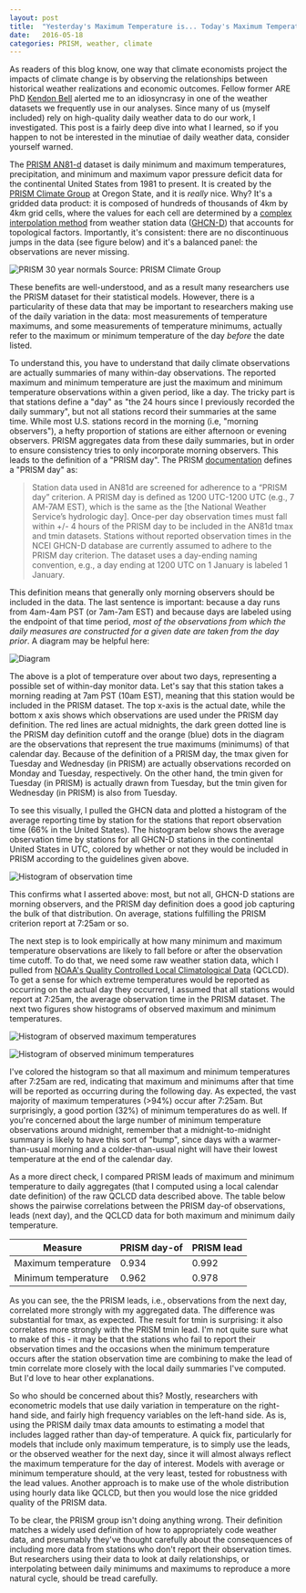 ```yaml
---
layout: post
title:  "Yesterday's Maximum Temperature is... Today's Maximum Temperature?"
date:   2016-05-18
categories: PRISM, weather, climate
---
```


As readers of this blog know, one way that climate economists project the impacts of climate change is by observing the relationships between historical weather realizations and economic outcomes. Fellow former ARE PhD [Kendon Bell](http://globalpolicy.science/kendon-bell/) alerted me to an idiosyncrasy in one of the weather datasets we frequently use in our analyses. Since many of us (myself included) rely on high-quality daily weather data to do our work, I investigated. This post is a fairly deep dive into what I learned, so if you happen to not be interested in the minutiae of daily weather data, consider yourself warned.

The [PRISM AN81-d](http://www.prism.oregonstate.edu/documents/PRISM_datasets.pdf) dataset is daily minimum and maximum temperatures, precipitation, and minimum and maximum vapor pressure deficit data for the continental United States from 1981 to present. It is created by the [PRISM Climate Group](http://www.prism.oregonstate.edu/) at Oregon State, and it is *really* nice. Why? It's a gridded data product: it is composed of hundreds of thousands of 4km by 4km grid cells, where the values for each cell are determined by a [complex interpolation method](http://www.prism.oregonstate.edu/documents/Daly2008_PhysiographicMapping_IntJnlClim.pdf) from weather station data ([GHCN-D](https://data.noaa.gov/dataset/global-historical-climatology-network-daily-ghcn-daily-version-3)) that accounts for topological factors. Importantly, it's consistent: there are no discontinuous jumps in the data (see figure below) and it's a balanced panel: the observations are never missing.

![PRISM 30 year normals](/assets/img/PRISM_tmax_30yr_normal_4kmM2_annual.png)
Source: PRISM Climate Group

These benefits are well-understood, and as a result many researchers use the PRISM dataset for their statistical models. However, there is a particularity of these data that may be important to researchers making use of the daily variation in the data: most measurements of temperature maximums, and some measurements of temperature minimums, actually refer to the maximum or minimum temperature of the day *before* the date listed.

To understand this, you have to understand that daily climate observations are actually summaries of many within-day observations. The reported maximum and minimum temperature are just the maximum and minimum temperature observations within a given period, like a day. The tricky part is that stations define a "day" as "the 24 hours since I previously recorded the daily summary", but not all stations record their summaries at the same time. While most U.S. stations record in the morning (i.e, "morning observers"), a hefty proportion of stations are either afternoon or evening observers. PRISM aggregates data from these daily summaries, but in order to ensure consistency tries to only incorporate morning observers. This leads to the definition of a "PRISM day". The PRISM [documentation](http://prism.nacse.org/documents/PRISM_datasets.pdf) defines a "PRISM day" as:

> Station data used in AN81d are screened for adherence to a “PRISM day” criterion.  A PRISM day is defined as 1200 UTC-1200 UTC (e.g., 7 AM-7AM EST), which is the same as the [the National Weather Service’s hydrologic day].  Once-per day observation times must fall within +/- 4 hours of the PRISM day to be included in the AN81d tmax and tmin datasets.  Stations without reported observation times in the NCEI GHCN-D database are currently assumed to adhere to the PRISM day criterion.  The dataset uses a day-ending naming convention, e.g., a day ending at 1200 UTC on 1 January is labeled 1 January.

This definition means that generally only morning observers should be included in the data. The last sentence is important: because a day runs from 4am-4am PST (or 7am-7am EST) and because days are labeled using the endpoint of that time period, *most of the observations from which the daily measures are constructed for a given date are taken from the day prior*. A diagram may be helpful here:

![Diagram](/assets/img/prism_dates_example.png)

The above is a plot of temperature over about two days, representing a possible set of within-day monitor data. Let's say that this station takes a morning reading at 7am PST (10am EST), meaning that this station would be included in the PRISM dataset. The top x-axis is the actual date, while the bottom x axis shows which observations are used under the PRISM day definition. The red lines are actual midnights, the dark green dotted line is the PRISM day definition cutoff and the orange (blue) dots in the diagram are the observations that represent the true maximums (minimums) of that calendar day. Because of the definition of a PRISM day, the tmax given for Tuesday and Wednesday (in PRISM) are actually observations recorded on Monday and Tuesday, respectively. On the other hand, the tmin given for Tuesday (in PRISM) is actually drawn from Tuesday, but the tmin given for Wednesday (in PRISM) is also from Tuesday.

To see this visually, I pulled the GHCN data and plotted a histogram of the average reporting time by station for the stations that report observation time (66% in the United States). The histogram below shows the average observation time by stations for all GHCN-D stations in the continental United States in UTC, colored by whether or not they would be included in PRISM according to the guidelines given above.

![Histogram of observation time](/assets/img/obs_time_hist.png)

This confirms what I asserted above: most, but not all, GHCN-D stations are morning observers, and the PRISM day definition does a good job capturing the bulk of that distribution. On average, stations fulfilling the PRISM criterion report at 7:25am or so.

The next step is to look empirically at how many minimum and maximum temperature observations are likely to fall before or after the observation time cutoff. To do that, we need some raw weather station data, which I pulled from [NOAA's Quality Controlled Local Climatological Data](https://www.ncdc.noaa.gov/data-access/land-based-station-data/land-based-datasets/quality-controlled-local-climatological-data-qclcd) (QCLCD). To get a sense for which extreme temperatures would be reported as occurring on the actual day they occurred, I assumed that all stations would report at 7:25am, the average observation time in the PRISM dataset. The next two figures show histograms of observed maximum and minimum temperatures.

![Histogram of observed maximum temperatures](/assets/img/max_temp_hist.png)

![Histogram of observed minimum temperatures](/assets/img/min_temp_hist.png)

I've colored the histogram so that all maximum and minimum temperatures after 7:25am are red, indicating that maximum and minimums after that time will be reported as occurring during the following day. As expected, the vast majority of maximum temperatures (>94%) occur after 7:25am. But surprisingly, a good portion (32%) of minimum temperatures do as well. If you're concerned about the large number of minimum temperature observations around midnight, remember that a midnight-to-midnight summary is likely to have this sort of "bump", since days with a warmer-than-usual morning and a colder-than-usual night will have their lowest temperature at the end of the calendar day.

As a more direct check, I compared PRISM leads of maximum and minimum temperature to daily aggregates (that I computed using a local calendar date definition) of the raw QCLCD data described above. The table below shows the pairwise correlations between the PRISM day-of observations, leads (next day), and the QCLCD data for both maximum and minimum daily temperature.

Measure | PRISM day-of        | PRISM lead |
--------------------|------------|------
Maximum temperature | 0.934      | 0.992
Minimum temperature | 0.962      | 0.978

As you can see, the the PRISM leads, i.e., observations from the next day, correlated more strongly with my aggregated data. The difference was substantial for tmax, as expected. The result for tmin is surprising: it also correlates more strongly with the PRISM tmin lead. I'm not quite sure what to make of this - it may be that the stations who fail to report their observation times and the occasions when the minimum temperature occurs after the station observation time are combining to make the lead of tmin correlate more closely with the local daily summaries I've computed. But I'd love to hear other explanations.

So who should be concerned about this? Mostly, researchers with econometric models that use daily variation in temperature on the right-hand side, and fairly high frequency variables on the left-hand side. As is, using the PRISM daily tmax data amounts to estimating a model that includes lagged rather than day-of temperature. A quick fix, particularly for models that include only maximum temperature, is to simply use the leads, or the observed weather for the next day, since it will almost always reflect the maximum temperature for the day of interest. Models with average or minimum temperature should, at the very least, tested for robustness with the lead values. Another approach is to make use of the whole distribution using hourly data like QCLCD, but then you would lose the nice gridded quality of the PRISM data.

To be clear, the PRISM group isn't doing anything wrong. Their definition matches a widely used definition of how to appropriately code weather data, and presumably they've thought carefully about the consequences of including more data from stations who don't report their observation times. But researchers using their data to look at daily relationships, or interpolating between daily minimums and maximums to reproduce a more natural cycle, should be tread carefully.

